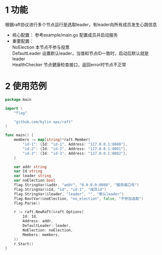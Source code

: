 # 1 功能
根据raft协议进行多个节点运行是选取leader，有leader向所有成员发生心跳信息

- 核心配置： 参考example/main.go 配置成员并启动服务
- 重要配置：<br />
    NoElection       本节点不参与投票 <br />
	DefaultLeader    设置默认leader，当值和节点ID一致时，启动后默认就是leader<br />
	HealthChecker    节点健康检查接口，返回error时节点不正常<br />

# 2 使用范例
```go
package main

import (
	"flag"

	"github.com/kylin-ops/raft"
)

func main() {
	members := map[string]*raft.Member{
		"id-1": {Id: "id-1", Address: "127.0.0.1:8080"},
		"id-2": {Id: "id-2", Address: "127.0.0.1:8081"},
		"id-3": {Id: "id-3", Address: "127.0.0.1:8082"},
	}

	var addr string
	var Id string
	var leader string
	var noElection bool
	flag.StringVar(&addr, "addr", "0.0.0.0:8080", "服务端口号")
	flag.StringVar(&Id, "id", "id-1", "成员id")
	flag.StringVar(&leader, "leader", "", "默认leader")
	flag.BoolVar(&noElection, "no_election", false, "不参加选取")
	flag.Parse()

	r := raft.NewRaft(&raft.Options{
		Id: Id,
		Address: addr,
		DefaultLeader: leader,
		NoElection: noElection,
		Members: members,
	})
	r.Start()
}

```